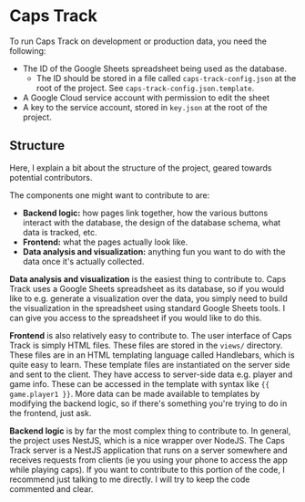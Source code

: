 # Caps Track

To run Caps Track on development or production data, you need the following:
- The ID of the Google Sheets spreadsheet being used as the database.
  - The ID should be stored in a file called `caps-track-config.json` at the root of the project. See `caps-track-config.json.template`.
- A Google Cloud service account with permission to edit the sheet
- A key to the service account, stored in `key.json` at the root of the project.

## Structure

Here, I explain a bit about the structure of the project, geared towards potential contributors.

The components one might want to contribute to are:
- **Backend logic:** how pages link together, how the various buttons interact with the database, the design of the database schema, what data is tracked, etc.
- **Frontend:** what the pages actually look like.
- **Data analysis and visualization:** anything fun you want to do with the data once it's actually collected.


**Data analysis and visualization** is the easiest thing to contribute to. Caps Track uses a Google Sheets spreadsheet as its database, so if you would like to e.g. generate a visualization over the data, you simply need to build the visualization in the spreadsheet using standard Google Sheets tools. I can give you access to the spreadsheet if you would like to do this.

**Frontend** is also relatively easy to contribute to. The user interface of Caps Track is simply HTML files. These files are stored in the `views/` directory. These files are in an HTML templating language called Handlebars, which is quite easy to learn. These template files are instantiated on the server side and sent to the client. They have access to server-side data e.g. player and game info. These can be accessed in the template with syntax like `{{ game.player1 }}`. More data can be made available to templates by modifying the backend logic, so if there's something you're trying to do in the frontend, just ask.

**Backend logic** is by far the most complex thing to contribute to. In general, the project uses NestJS, which is a nice wrapper over NodeJS. The Caps Track server is a NestJS application that runs on a server somewhere and receives requests from clients (ie you using your phone to access the app while playing caps). If you want to contribute to this portion of the code, I recommend just talking to me directly. I will try to keep the code commented and clear.

